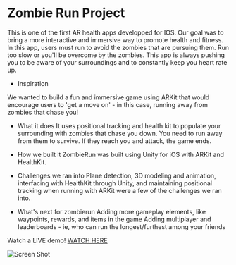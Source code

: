# Zombie Run Project
This is one of the first AR health apps developped for IOS. Our goal was to bring a more interactive and immersive way to promote health and fitness. In this app, users must run to avoid the zombies that are pursuing them. Run too slow or you'll be overcome by the zombies. This app is always pushing you to be aware of your surroundings and to constantly keep you heart rate up.

* Inspiration

We wanted to build a fun and immersive game using ARKit that would encourage users to 'get a move on' - in this case, running away from zombies that chase you!

*  What it does
It uses positional tracking and health kit to populate your surrounding with zombies that chase you down. You need to run away from them to survive. If they reach you and attack, the game ends.

* How we built it
ZombieRun was built using Unity for iOS with ARKit and HealthKit.

* Challenges we ran into
Plane detection, 3D modeling and animation, interfacing with HealthKit through Unity, and maintaining positional tracking when running with ARKit were a few of the challenges we ran into.

* What's next for zombierun
Adding more gameplay elements, like waypoints, rewards, and items in the game
Adding multiplayer and leaderboards - ie, who can run the longest/furthest among your friends

 Watch a LIVE demo!
[WATCH HERE](https://vimeo.com/258439281)

![Screen Shot](https://github.com/reecedantin/zombierun/raw/master/ScreenShot.jpg)



